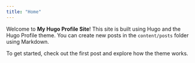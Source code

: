 ```yaml
---
title: "Home"
---
```


Welcome to **My Hugo Profile Site**! This site is built using Hugo and the Hugo Profile theme. You can create new posts in the `content/posts` folder using Markdown.

To get started, check out the first post and explore how the theme works.
